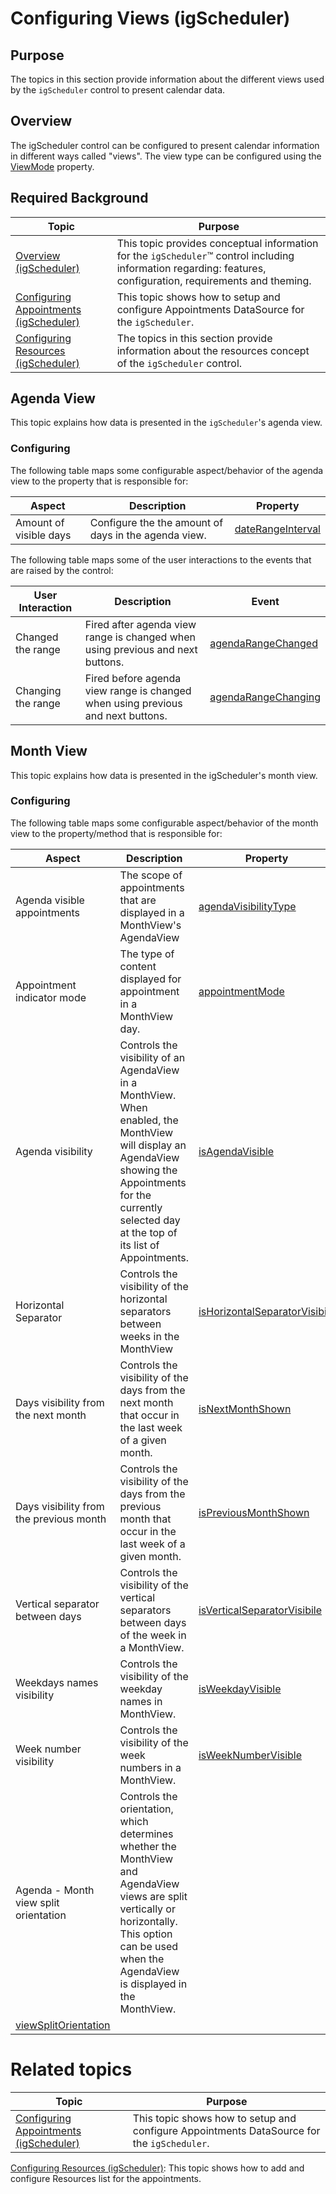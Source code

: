 <!--
|metadata|
{
    "fileName": "igscheduler-configure-views",
    "controlName": "igScheduler",
    "tags": ["views"]
}
|metadata|
-->

# Configuring Views (igScheduler)


## Purpose

The topics in this section provide information about the different views used by the `igScheduler` control to present calendar data.

## Overview

The igScheduler control can be configured to present calendar information in different ways called "views". The view type can be configured using the [ViewMode](%%jQueryApiUrl%%/ui.igscheduler#options:viewMode) property.

## Required Background

Topic |	Purpose
---|---
[Overview (igScheduler)](igScheduler-Overview.html) | This topic provides conceptual information for the `igScheduler`™ control including information regarding: features, configuration, requirements and theming.
[Configuring Appointments (igScheduler)](igScheduler-Configure-Appointments.html) | This topic shows how to setup and configure Appointments DataSource for the `igScheduler`.
 [Configuring Resources (igScheduler)](igScheduler-Configure-Resources.html) | The topics in this section provide information about the resources concept of the `igScheduler` control.

## Agenda View

This topic explains how data is presented in the `igScheduler`'s agenda view.

### Configuring

The following table maps some configurable aspect/behavior of the agenda view to the property that is responsible for:

Aspect | Description | Property
---|---|---
Amount of visible days| Configure the the amount of days in the agenda view. | [dateRangeInterval](%%jQueryApiUrl%%/ui.igscheduler#options:agendaViewSettings.dateRangeInterval)

The following table maps some of the user interactions to the events that are raised by the control:

User Interaction | Description | Event
---|---|--
Changed the range | Fired after agenda view range is changed when using previous and next buttons. | [agendaRangeChanged](%%jQueryApiUrl%%/ui.igscheduler#events:agendaRangeChanged)
Changing the range | Fired before agenda view range is changed when using previous and next buttons. | [agendaRangeChanging](%%jQueryApiUrl%%/ui.igscheduler#events:agendaRangeChanging)

## Month View

This topic explains how data is presented in the igScheduler's month view.

### Configuring

The following table maps some configurable aspect/behavior of the month view to the property/method that is responsible for:

Aspect | Description | Property
---|---|---
Agenda visible appointments | The scope of appointments that are displayed in a MonthView's AgendaView | [agendaVisibilityType](%%jQueryApiUrl%%/ui.igscheduler#options:monthViewSettings.agendaVisibilityType)
Appointment indicator mode | The type of content displayed for appointment in a MonthView day. | [appointmentMode](%%jQueryApiUrl%%/ui.igscheduler#options:monthViewSettings.appointmentMode)
Agenda visibility | Controls the visibility of an AgendaView in a MonthView. When enabled, the MonthView will display an AgendaView showing the Appointments for the currently selected day at the top of its list of Appointments. | [isAgendaVisible](%%jQueryApiUrl%%/ui.igscheduler#options:monthViewSettings.isAgendaVisible)
Horizontal Separator | Controls the visibility of the horizontal separators between weeks in the MonthView | [isHorizontalSeparatorVisibile](%%jQueryApiUrl%%/ui.igscheduler#options:monthViewSettings.isHorizontalSeparatorVisibile)
Days visibility from the next month | Controls the visibility of the days from the next month that occur in the last week of a given month. | [isNextMonthShown](%%jQueryApiUrl%%/ui.igscheduler#options:monthViewSettings.isNextMonthShown)
Days visibility from the previous month | Controls the visibility of the days from the previous month that occur in the last week of a given month. | [isPreviousMonthShown](%%jQueryApiUrl%%/ui.igscheduler#options:monthViewSettings.isPreviousMonthShown)
Vertical separator between days | Controls the visibility of the vertical separators between days of the week in a MonthView. | [isVerticalSeparatorVisibile](%%jQueryApiUrl%%/ui.igscheduler#options:monthViewSettings.isVerticalSeparatorVisibile)
Weekdays names visibility | Controls the visibility of the weekday names in MonthView. | [isWeekdayVisible](%%jQueryApiUrl%%/ui.igscheduler#options:monthViewSettings.isWeekdayVisible)
Week number visibility | Controls the visibility of the week numbers in a MonthView. | [isWeekNumberVisible](%%jQueryApiUrl%%/ui.igscheduler#options:monthViewSettings.isWeekNumberVisible)
Agenda - Month view split orientation | Controls the orientation, which determines whether the MonthView and AgendaView views are split vertically or horizontally. This option can be used when the AgendaView is displayed in the MonthView.
 | [viewSplitOrientation](%%jQueryApiUrl%%/ui.igscheduler#options:monthViewSettings.viewSplitOrientation)

# Related topics

Topic | Purpose
---|---
[Configuring Appointments (igScheduler)](igScheduler-Configure-Appointments.html) | This topic shows how to setup and configure Appointments DataSource for the `igScheduler`.
[Configuring Resources (igScheduler)](igScheduler-Configure-Resources.html): This topic shows how to add and configure Resources list for the appointments.